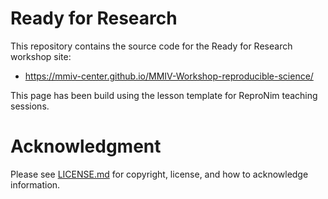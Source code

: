 # Ready for Research

This repository contains the source code for the Ready for Research workshop site:
  - https://mmiv-center.github.io/MMIV-Workshop-reproducible-science/

This page has been build using the lesson template for ReproNim teaching sessions.

# Acknowledgment

Please see [LICENSE.md](LICENSE.md) for copyright, license, and how to acknowledge information.
